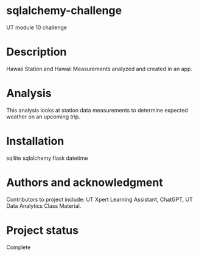# sqlalchemy-challenge
UT module 10 challenge

# Description
Hawaii Station and Hawaii Measurements analyzed and created in an app.

# Analysis
This analysis looks at station data measurements to determine expected weather on an upcoming trip. 

# Installation
sqllite
sqlalchemy
flask
datetime

# Authors and acknowledgment
Contributors to project include: UT Xpert Learning Assistant, ChatGPT, UT Data Analytics Class Material.

# Project status
Complete
